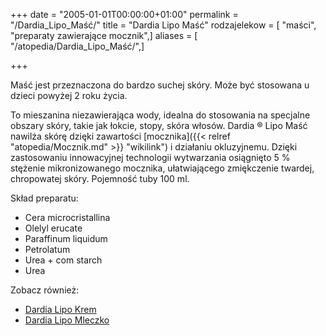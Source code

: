 +++
date = "2005-01-01T00:00:00+01:00"
permalink = "/Dardia_Lipo_Maść/"
title = "Dardia Lipo Maść"
rodzajelekow = [ "maści", "preparaty zawierające mocznik",]
aliases = [ "/atopedia/Dardia_Lipo_Maść/",]

+++

Maść jest przeznaczona do bardzo suchej skóry. Może być stosowana u dzieci powyżej 2 roku życia.

To mieszanina niezawierająca wody, idealna do stosowania na specjalne obszary skóry, takie jak łokcie, stopy, skóra włosów. Dardia ® Lipo Maść nawilża skórę dzięki zawartości [mocznika]({{< relref "atopedia/Mocznik.md" >}} "wikilink") i działaniu okluzyjnemu. Dzięki zastosowaniu innowacyjnej technologii wytwarzania osiągnięto 5 % stężenie mikronizowanego mocznika, ułatwiającego zmiękczenie twardej, chropowatej skóry. Pojemność tuby 100 ml.

Skład preparatu:

-   Cera microcristallina
-   Olelyl erucate
-   Paraffinum liquidum
-   Petrolatum
-   Urea + com starch
-   Urea

Zobacz również:

-   [Dardia Lipo Krem](/atopedia/Dardia_Lipo_Krem "wikilink")
-   [Dardia Lipo Mleczko](/atopedia/Dardia_Lipo_Mleczko "wikilink")
